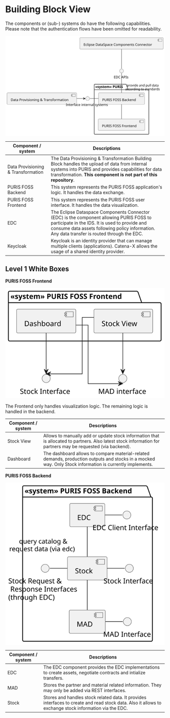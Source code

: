 # Building Block View

The components or (sub-) systems do have the following capabilities. Please note that the authentication flows have 
been omitted for readability.

![Level 0 - Blackbox View](puml/05-level-0.svg)

| Component / system                 | Descriptions                                                                                                                                                                                                                              |
|------------------------------------|-------------------------------------------------------------------------------------------------------------------------------------------------------------------------------------------------------------------------------------------|
| Data Provisioning & Transformation | The Data Provisioning & Transformation Building Block handles the upload of data from internal systems into PURIS and provides capabilities for data transformation. **This component is not part of this repository**.                   |
| PURIS FOSS Backend                 | This system represents the PURIS FOSS application's logic. It handles the data exchange.                                                                                                                                                  |
| PURIS FOSS Frontend                | This system represents the PURIS FOSS user interface. It handles the data visualization.                                                                                                                                                  |                                                                                                                                                  
| EDC                                | The Eclipse Dataspace Components Connector (EDC) is the component allowing PURIS FOSS to participate in the IDS. It is used to provide and consume data assets following policy information. Any data transfer is routed through the EDC. |
| Keycloak                           | Keycloak is an identity provider that can manage multiple clients (applications). Catena-X allows the usage of a shared identity provider.                                                                                                |

## Level 1 White Boxes

**PURIS FOSS Frontend**

![Level 1 - Whitebox View - PURIS FOSS Frontend](puml/05-level-1-frontend.svg)

The Frontend only handles visualization logic. The remaining logic is handled in the backend.

| Component / system | Descriptions                                                                                                                                                 |
|--------------------|--------------------------------------------------------------------------------------------------------------------------------------------------------------|
| Stock View         | Allows to manually add or update stock information that is allocated to partners. Also latest stock information for partners may be requested (via backend). |
| Dashboard          | The dashboard allows to compare material-related demands, production outputs and stocks in a mocked way. Only Stock information is currently implements.     |

**PURIS FOSS Backend**

![Level 1 - Whitebox View - PURIS FOSS Backend](puml/05-level-1-backend.svg)

| Component / system | Descriptions                                                                                                                                           |
|--------------------|--------------------------------------------------------------------------------------------------------------------------------------------------------|
| EDC                | The EDC component provides the EDC implementations to create assets, negotiate contracts and intialize transfers.                                      |
| MAD                | Stores the partner and material related information. They may only be added via REST interfaces.                                                       |
| Stock              | Stores and handles stock related data. It provides interfaces to create and read stock data. Also it allows to exchange stock information via the EDC. |

